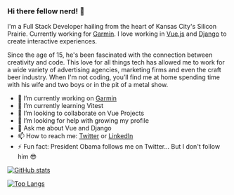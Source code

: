 ### Hi there fellow nerd! 👋

I'm a Full Stack Developer hailing from the heart of Kansas City's Silicon Prairie. Currently working for [Garmin](https://www.garmin.com). I love working in [Vue.js](https://github.com/vuejs/vue) and [Django](https://github.com/django/django) to create interactive experiences.

Since the age of 15, he's been fascinated with the connection between creativity and code. This love for all things tech has allowed me to work for a wide variety of advertising agencies, marketing firms and even the craft beer industry. When I'm not coding, you’ll find me at home spending time with his wife and two boys or in the pit of a metal show.

- 🔭 I’m currently working on [Garmin](https://www.garmin.com)
- 🌱 I’m currently learning Vitest
- 👯 I’m looking to collaborate on Vue Projects
- 🤔 I’m looking for help with growing my profile
- 💬 Ask me about Vue and Django
- 📫 How to reach me: [Twitter](https://twitter.com/jdhillen/) or [LinkedIn](https://www.linkedin.com/in/jdhillen/)
- ⚡ Fun fact: President Obama follows me on Twitter... But I don't follow him 😎

[![GitHub stats](https://github-readme-stats.vercel.app/api?username=jdhillen)](https://github.com/anuraghazra/readme-components)

[![Top Langs](https://github-readme-stats.vercel.app/api/top-langs/?username=jdhillen)](https://github.com/MrKrishnaAgarwal/readme-components-github)
